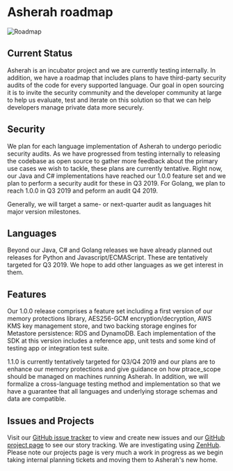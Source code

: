 # Asherah roadmap

![Roadmap](images/roadmap.png)

## Current Status

Asherah is an incubator project and we are currently testing internally. In addition, we have a 
roadmap that includes plans to have third-party security audits of the code for every supported 
language. Our goal in open sourcing it is to invite the security community and the developer 
community at large to help us evaluate, test and iterate on this solution so that we can help 
developers manage private data more securely.

## Security

We plan for each language implementation of Asherah to undergo periodic security audits. As we
have progressed from testing internally to releasing the codebase as open source to gather more
feedback about the primary use cases we wish to tackle, these plans are currently tentative.
Right now, our Java and C# implementations have reached our 1.0.0 feature set and we plan to 
perform a security audit for these in Q3 2019. For Golang, we plan to reach 1.0.0 in Q3
2019 and peform an audit Q4 2019.

Generally, we will target a same- or next-quarter audit as languages hit major version milestones.


## Languages

Beyond our Java, C# and Golang releases we have already planned out releases for Python and 
Javascript/ECMAScript. These are tentatively targeted for Q3 2019. We hope to add other 
languages as we get interest in them.


## Features

Our 1.0.0 release comprises a feature set including a first version of our memory protections library, AES256-GCM 
encryption/decryption, AWS KMS key management store, and two backing storage engines for Metastore persistence: RDS
and DynamoDB. Each implementation of the SDK at this version includes a reference app, unit tests and some kind of 
testing app or integration test suite.

1.1.0 is currently tentatively targeted for Q3/Q4 2019 and our plans are to enhance our memory 
protections and give guidance on how ptrace_scope should be managed on machines running Asherah. In addition, 
we will formalize a cross-language testing method and implementation so that we have a guarantee that all 
languages and underlying storage schemas and data are compatible.

## Issues and Projects

Visit our [GitHub issue tracker](https://github.com/godaddy/asherah/issues) to view and create new
issues and our [GitHub project page](https://github.com/godaddy/asherah/project) to see our story tracking.
We are investigating using [ZenHub](https://www.zenhub.com/). Please note our projects page is very much a 
work in progress as we begin taking internal planning tickets and moving them to Asherah's new home.
